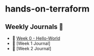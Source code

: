 # hands-on-terraform

## Weekly Journals 📔
- 📅 [Week 0 - Hello-World](./hello-world/README0.md)
- 📅 [Week 1 Journal]
- 📅 [Week 2 Journal]